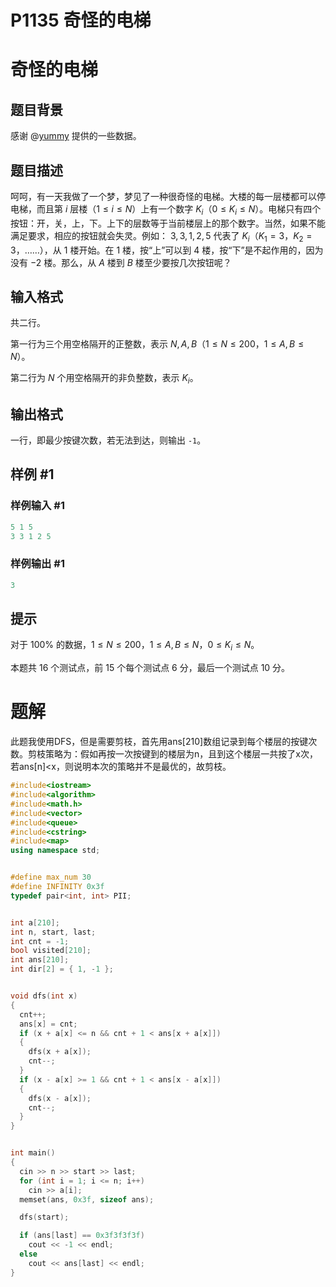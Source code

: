 # P1135 奇怪的电梯

# 奇怪的电梯

## 题目背景

感谢 @[yummy](https://www.luogu.com.cn/user/101694 "yummy") 提供的一些数据。

## 题目描述

呵呵，有一天我做了一个梦，梦见了一种很奇怪的电梯。大楼的每一层楼都可以停电梯，而且第 $i$ 层楼（$1 \le i \le N$）上有一个数字 $K_i$（$0 \le K_i \le N$）。电梯只有四个按钮：开，关，上，下。上下的层数等于当前楼层上的那个数字。当然，如果不能满足要求，相应的按钮就会失灵。例如： $3, 3, 1, 2, 5$ 代表了 $K_i$（$K_1=3$，$K_2=3$，……），从 $1$ 楼开始。在 $1$ 楼，按“上”可以到 $4$ 楼，按“下”是不起作用的，因为没有 $-2$ 楼。那么，从 $A$ 楼到 $B$ 楼至少要按几次按钮呢？

## 输入格式

共二行。 &#x20;

第一行为三个用空格隔开的正整数，表示 $N, A, B$（$1 \le N \le 200$，$1 \le A, B \le N$）。

第二行为 $N$ 个用空格隔开的非负整数，表示 $K_i$。

## 输出格式

一行，即最少按键次数，若无法到达，则输出 `-1`。

## 样例 #1

### 样例输入 #1

```c++
5 1 5
3 3 1 2 5
```

### 样例输出 #1

```c++
3
```

## 提示

对于 $100 \%$ 的数据，$1 \le N \le 200$，$1 \le A, B \le N$，$0 \le K_i \le N$。

本题共 $16$ 个测试点，前 $15$ 个每个测试点 $6$ 分，最后一个测试点 $10$ 分。

# 题解

此题我使用DFS，但是需要剪枝，首先用ans\[210]数组记录到每个楼层的按键次数。剪枝策略为：假如再按一次按键到的楼层为n，且到这个楼层一共按了x次，若ans\[n]\<x，则说明本次的策略并不是最优的，故剪枝。

```c++
#include<iostream>
#include<algorithm>
#include<math.h>
#include<vector>
#include<queue>
#include<cstring>
#include<map>
using namespace std;


#define max_num 30
#define INFINITY 0x3f   
typedef pair<int, int> PII;


int a[210];
int n, start, last;
int cnt = -1;
bool visited[210];
int ans[210];
int dir[2] = { 1, -1 };


void dfs(int x)
{
  cnt++;
  ans[x] = cnt;
  if (x + a[x] <= n && cnt + 1 < ans[x + a[x]])
  {
    dfs(x + a[x]);
    cnt--;
  }
  if (x - a[x] >= 1 && cnt + 1 < ans[x - a[x]])
  {
    dfs(x - a[x]);
    cnt--;
  }
}


int main()
{
  cin >> n >> start >> last;
  for (int i = 1; i <= n; i++)
    cin >> a[i];
  memset(ans, 0x3f, sizeof ans);

  dfs(start);

  if (ans[last] == 0x3f3f3f3f)
    cout << -1 << endl;
  else
    cout << ans[last] << endl;
}
```
